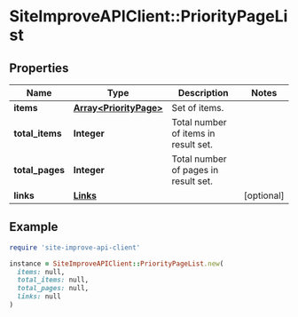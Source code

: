 # SiteImproveAPIClient::PriorityPageList

## Properties

| Name | Type | Description | Notes |
| ---- | ---- | ----------- | ----- |
| **items** | [**Array&lt;PriorityPage&gt;**](PriorityPage.md) | Set of items. |  |
| **total_items** | **Integer** | Total number of items in result set. |  |
| **total_pages** | **Integer** | Total number of pages in result set. |  |
| **links** | [**Links**](Links.md) |  | [optional] |

## Example

```ruby
require 'site-improve-api-client'

instance = SiteImproveAPIClient::PriorityPageList.new(
  items: null,
  total_items: null,
  total_pages: null,
  links: null
)
```

